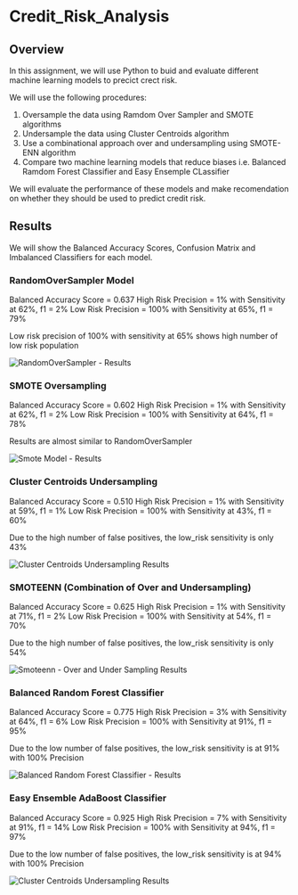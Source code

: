 # Credit_Risk_Analysis

## Overview

In this assignment, we will use Python to buid and evaluate different machine learning models to precict crect risk.

We will use the following procedures:
1. Oversample the data using Ramdom Over Sampler and SMOTE algorithms
2. Undersample the data using Cluster Centroids algorithm
3. Use a combinational approach over and undersampling using SMOTE-ENN algorithm
4. Compare two machine learning models that reduce biases i.e. Balanced Ramdom Forest Classifier and Easy Ensemple CLassifier

We will evaluate the performance of these models and make recomendation on whether they should be used to predict credit risk.


## Results 

We will show the Balanced Accuracy Scores, Confusion Matrix and Imbalanced Classifiers for each model.

### RandomOverSampler Model

Balanced Accuracy Score = 0.637
High Risk Precision = 1% with Sensitivity at 62%, f1 = 2%
Low Risk Precision = 100% with Sensitivity at 65%, f1 = 79%

Low risk precision of 100% with sensitivity at 65% shows high number of low risk population

![RandomOverSampler - Results](https://user-images.githubusercontent.com/104873181/188028840-5fe9db0e-84a1-4f36-bac9-64a0338c6c72.png)

### SMOTE Oversampling

Balanced Accuracy Score = 0.602
High Risk Precision = 1% with Sensitivity at 62%, f1 = 2%
Low Risk Precision = 100% with Sensitivity at 64%, f1 = 78%

Results are almost similar to RandomOverSampler

![Smote Model - Results](https://user-images.githubusercontent.com/104873181/188028856-9395fca5-2c38-4844-be15-a606fa502156.png)

### Cluster Centroids Undersampling

Balanced Accuracy Score = 0.510
High Risk Precision = 1% with Sensitivity at 59%, f1 = 1%
Low Risk Precision = 100% with Sensitivity at 43%, f1 = 60%

Due to the high number of false positives, the low_risk sensitivity is only 43%

![Cluster Centroids Undersampling Results](https://user-images.githubusercontent.com/104873181/188028382-6e17aac5-6b6d-4f81-ad81-1ffe3dea7322.png)

### SMOTEENN (Combination of Over and Undersampling) 

Balanced Accuracy Score = 0.625
High Risk Precision = 1% with Sensitivity at 71%, f1 = 2%
Low Risk Precision = 100% with Sensitivity at 54%, f1 = 70%

Due to the high number of false positives, the low_risk sensitivity is only 54%

![Smoteenn - Over and Under Sampling Results](https://user-images.githubusercontent.com/104873181/188028461-3173ffb7-15c8-4335-bc3f-346d28914917.png)

### Balanced Random Forest Classifier

Balanced Accuracy Score = 0.775
High Risk Precision = 3% with Sensitivity at 64%, f1 = 6%
Low Risk Precision = 100% with Sensitivity at 91%, f1 = 95%

Due to the low number of false positives, the low_risk sensitivity is at 91% with 100% Precision

![Balanced Random Forest Classifier - Results](https://user-images.githubusercontent.com/104873181/188028503-4611a559-c0f6-400c-a791-9b5ec147aa66.png)

### Easy Ensemble AdaBoost Classifier

Balanced Accuracy Score = 0.925
High Risk Precision = 7% with Sensitivity at 91%, f1 = 14%
Low Risk Precision = 100% with Sensitivity at 94%, f1 = 97%

Due to the low number of false positives, the low_risk sensitivity is at 94% with 100% Precision

![Cluster Centroids Undersampling Results](https://user-images.githubusercontent.com/104873181/188028574-80ded517-c497-432e-b41c-02dce28a3bae.png)



